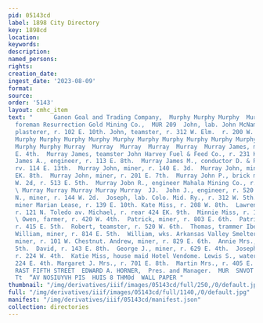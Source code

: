 ```yaml
---
pid: 05143cd
label: 1898 City Directory
key: 1898cd
location: 
keywords: 
description: 
named_persons: 
rights: 
creation_date: 
ingest_date: '2023-08-09'
format: 
source: 
order: '5143'
layout: cmhc_item
text: "      Ganon Goal and Trading Company,  Murphy Murphy Murphy  Murphy John D.,
  foreman Resurrection Gold Mining Co.,  MUR 209  John, lab. John McNamara. John,
  plasterer, r. 102 E. 10th. John, teamster, r. 312 W. Elm.  r. 200 W. ‘7th.  Murphy
  Murphy Murphy Murphy Murphy Murphy Murphy Murphy Murphy Murphy Murphy Murphy Murphy
  Murphy Murphy Murray  Murray  Murray  Murray  Murray  Murray James, miner, r. 404
  E. 4th.  Murray James, teamster John Harvey Fuel & Feed Co., r. 231 KE. 7th.  Murray
  James A., engineer, r. 113 E. 8th.  Murray James M., conductor D. & R. G. R. RK.
  rv. 114 E. 13th.  Murray John, miner, r. 140 E. 3d.  Murray John, miner, r. 701
  EK. 8th.  Murray John, miner, r. 201 E. 7th.  Murray John P., brick mfr., 700 Block
  W. 2d, r. 513 E. 5th.  Murray Jobn R., engineer Mahala Mining Co., r. 215 E. 4th.
  \ Murray Murray Murray Murray Murray  JJ.  John J., engineer, r. 520 E. 7th.  John
  N., miner, r. 144 W. 2d.  Joseph, lab. Colo. Mid. Ry., r. 312 W. 5th. Joseph W.,
  miner Marian Lease, r. 139 E. 10th. Kate Miss, r. 208 W. 8th.  Lawrence J., dairy,
  r. 121 N. Toledo av. Michael, r. rear 424 EK. 9th.  Minnie Miss, r. 130 E. 6th.
  \ Owen, farmer, r. 420 W. 4th.  Patrick, miner, r. 803 E. 6th.  Patrick, miner,
  r. 415 E. 5th.  Robert, teamster, r. 520 W. 6th.  Thomas, trammer Ibex Mining Co.
  William, miner, r. 814 E. 5th.  William, wks. Arkansas Valley Smelter. Alexander,
  miner, r. 101 W. Chestnut. Andrew, miner, r. 829 E. 6th.  Annie Mrs., r. 513 E.
  5th.  David, r. 143 E. 8th.  George J., miner, r. 629 E. 4th.  Joseph S., miner,
  r. 224 W. 4th.  Katie Miss, house maid Hotel Vendome. Lewis S., water wagon, r.
  224 E. 4th. Margaret J. Mrs., r. 701 E. 8th.  Martin Mrs., r. 405 E. 10th.  QUINN,
  RAST FIFTH STREET  EDWARD A. HORNER,  Pres. and Manager.  MUR  SNVOT ONY 3LVLS3
  Tt  “AV NOSIUYVH PIS  HUIS 8 THM0d  WALL PAPER "
thumbnail: "/img/derivatives/iiif/images/05143cd/full/250,/0/default.jpg"
full: "/img/derivatives/iiif/images/05143cd/full/1140,/0/default.jpg"
manifest: "/img/derivatives/iiif/05143cd/manifest.json"
collection: directories
---
```

